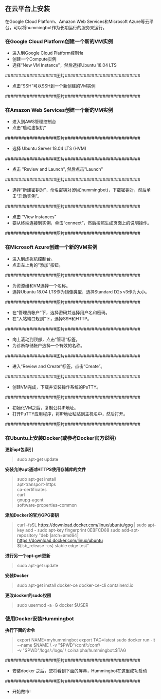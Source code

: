 ## 在云平台上安装

在Google Cloud Platform、Amazon Web Services和Microsoft Azure等云平台，可以将hummingbot作为长期运行的服务来运行。


### 在Google Cloud Platform创建一个新的VM实例

- 进入到Google Cloud Platform控制台
- 创建一个Compute实例
- 选择“New VM Instance”，然后选择Ubuntu 18.04 LTS


###################图片############################


- 点击“SSH”可以SSH到一个新创建的VM实例

###################图片############################


### 在Amazon Web Services创建一个新的VM实例

- 进入到AWS管理控制台
- 点击“启动虚拟机”

###################图片############################

- 选择 Ubuntu Server 18.04 LTS (HVM)

###################图片############################

- 点击 "Review and Launch", 然后点击"Launch"

###################图片############################


- 选择“新建密钥对”，命名密钥对(例如hummingbot)，下载密钥对，然后单击“启动实例”。

###################图片############################

- 点击 “View Instances”
- 要从终端连接到实例，单击“connect”，然后按照生成页面上的说明操作。


###################图片############################


### 在Microsoft Azure创建一个新的VM实例

- 进入到虚拟机控制台。
- 点击左上角的“添加”按钮。

###################图片############################


- 为资源组和VM选择一个名称。
- 选择Ubuntu 18.04 LTS作为镜像类型，选择Standard D2s v3作为大小。

###################图片############################


- 在“管理员帐户”下，选择密码并选择用户名和密码。
- 在“入站端口规则”下，选择SSH和HTTP。

###################图片############################

- 向上滚动到顶部，点击“管理”标签。
- 为诊断存储帐户选择一个有效的名称。

###################图片############################

- 进入“Review and Create”标签，点击“Create”。


###################图片############################

- 创建VM完成，下载并安装操作系统的PuTTY。

###################图片############################

- 初始化VM之后，复制公共IP地址。
- 打开PuTTY应用程序，将IP地址粘贴到主机名中，然后打开。

###################图片############################


### 在Ubuntu上安装Docker(或参考Docker官方说明)

**更新apt包索引**
> sudo apt-get update

**安装允许apt通过HTTPS使用存储库的文件**
>   sudo apt-get install \
    apt-transport-https \
    ca-certificates \
    curl \
    gnupg-agent \
    software-properties-common

**添加Docker的官方GPG密钥**
> curl -fsSL https://download.docker.com/linux/ubuntu/gpg | sudo apt-key add -
sudo apt-key fingerprint 0EBFCD88
sudo add-apt-repository "deb [arch=amd64] https://download.docker.com/linux/ubuntu \
    $(lsb_release -cs) stable edge test"
    
**进行另一个apt-get更新**
>sudo apt-get update

**安装Docker**
>sudo apt-get install docker-ce docker-ce-cli containerd.io

**更改docker的sudo权限**
>sudo usermod -a -G docker $USER

### 使用Docker安装Hummingbot
**执行下面的命令**
>export NAME=myhummingbot
export TAG=latest
sudo docker run -it \
--name $NAME \
-v "$PWD"/conf/:/conf/ \
-v "$PWD"/logs/:/logs/ \
coinalpha/hummingbot:$TAG

###################图片############################


- 安装docker 之后，您将看到下面的屏幕，Hummingbot在这里成功启动

###################图片############################

- 开始做市!
